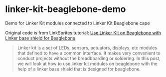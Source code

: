# linker-kit-beaglebone-demo
Demo for Linker Kit modules connected to Linker Kit Beaglebone cape

Original code is from LinkSprites tutorial:
[Use Linker Kit on Beaglebone with Linker base shield for Beaglebone](http://learn.linksprite.com/beagleboard/use-linker-kit-on-beaglebone-with-linker-base-shield-for-beaglebone/#tab-1407899811989-2-5)
> Linker kit  is a set of LEDs, sensors, actuators, displays, etc modules that defined to have a common interface. It makes very convenient to conduct projects without the breadboarding or  soldering. In this post, we will look at how to use linker kit modules on beaglebone with the help of a linker base shield that is designed for beaglebone.
